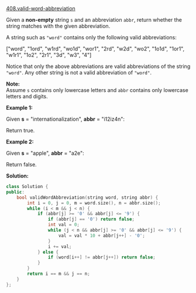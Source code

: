 [408.valid-word-abbreviation](https://leetcode.com/problems/valid-word-abbreviation/)  

Given a **non-empty** string `s` and an abbreviation `abbr`, return whether the string matches with the given abbreviation.

A string such as `"word"` contains only the following valid abbreviations:

\["word", "1ord", "w1rd", "wo1d", "wor1", "2rd", "w2d", "wo2", "1o1d", "1or1", "w1r1", "1o2", "2r1", "3d", "w3", "4"\]
  

Notice that only the above abbreviations are valid abbreviations of the string `"word"`. Any other string is not a valid abbreviation of `"word"`.

**Note:**  
Assume `s` contains only lowercase letters and `abbr` contains only lowercase letters and digits.

**Example 1:**  

  
Given **s** = "internationalization", **abbr** = "i12iz4n":
  

  
Return true.
  

**Example 2:**  

  
Given **s** = "apple", **abbr** = "a2e":
  

  
Return false.  



**Solution:**  

```cpp
class Solution {
public:
    bool validWordAbbreviation(string word, string abbr) {
        int i = 0, j = 0, m = word.size(), n = abbr.size();
        while (i < m && j < n) {
            if (abbr[j] >= '0' && abbr[j] <= '9') {
                if (abbr[j] == '0') return false;
                int val = 0;
                while (j < n && abbr[j] >= '0' && abbr[j] <= '9') {
                    val = val * 10 + abbr[j++] - '0';
                }
                i += val;
            } else {
                if (word[i++] != abbr[j++]) return false;
            }
        }
        return i == m && j == n;
    }
};
```
      